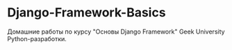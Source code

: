 # Django-Framework-Basics
Домашние работы по курсу "Основы Django Framework" Geek University Python-разработки.